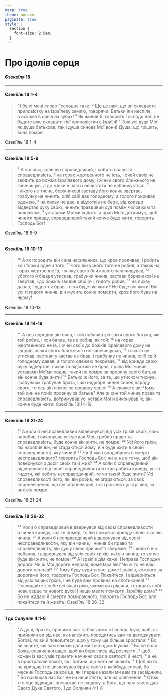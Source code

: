 ```yaml
---
marp: true
theme: uncover
paginate: true
style: |
  section {
    font-size: 2.5em;
  }
---
```


<!-- class: invert -->


# Про ідолів серця

#### Єзекеїля 18

---

#### Єзекіїль 18:1-4
> ¹ І було мені слово Господнє таке: 
² Що це вам, що ви складаєте приповістку на Ізраїлеву землю, говорячи: Батьки їли неспіле, а оскома в синів на зубах! ³ Як живий Я, говорить Господь Бог, не будете вже складати тієї приповістки в Ізраїлі! ⁴ Тож усі душі Мої: як душа батькова, так і душа синова Мої вони! Душа, що грішить, вона помре.

Єзекіїль 18:1-4

---

#### Єзекіїль 18:5-9
> ⁵ А чоловік, коли він справедливий, і робить право та справедливість, ⁶ на горах жертвенного не їсть, і очей своїх не зводить до божків Ізраїлевого дому, і жінки свого ближнього не занечищує, а до жінки в часі її нечистоти не наближується, ⁷ і нікого не тисне, боржникові заставу його конче звертає, грабунку не чинить, хліб свій дає голодному, а голого покриває одежею, ⁸ на лихву не дає, а відсотків не бере, від кривди відвертає руку свою, чинить правдивий суд поміж чоловіком та чоловіком, ⁹ уставами Моїми ходить, а прав Моїх дотримує, щоб чинити правду, справедливий такий конче буде жити, говорить Господь Бог!

Єзекіїль 18:5-9

---

#### Єзекіїль 18:10-13
> ¹⁰ А як породить він сина насильника, що кров проливає, і робить хоч тільки одне з того, ¹¹ чого він усього того не робив, а також на горах жертвенне їв, і жінку свого ближнього занечищував, ¹² убогого й бідаря утискав, грабунки чинив, застави боржникові не звертав, і до божків зводив свої очі, гидоту робив, ¹³ на лихву давав, і відсоток брав, то чи буде він жити? Не буде він жити! Він усі ті гидоти чинив, він мусить конче померти, кров його буде на ньому!

Єзекіїль 18:10-13

---
#### Єзекіїль 18:14-19
> ¹⁴ А ось породив він сина, і той побачив усі гріхи свого батька, які той робив, і хоч бачив, та не робив, як той: ¹⁵ на горах жертвенного не їв, і очей своїх до божків Ізраїлевого дому не зводив, жінки свого ближнього не занечищував, ¹⁶ і нікого не утискав, застави у застав не брав, і грабунку не чинив, хліб свій голодному давав, а голого одежею покривав, ¹⁷ від кривди свою руку відвертав, лихви та відсотків не брав, права Мої чинив, уставами Моїми ходив, такий не помре за провину свого батька, він конче буде жити! ¹⁸ Батько ж його, за те, що утиском тиснув, грабунком грабував брата, і що недобре чинив серед народу свого, то ось він помре за провину свою! ¹⁹ А скажете ви: Чому той син не поніс провину за батька? Але ж син той чинив право та справедливість, дотримував усі устави Мої й виконував їх, він конче буде жити!
Єзекіїль 18:14-19
---

#### Єзекіїль 18:21-24
> ²¹ А коли б несправедливий відвернувся від усіх гріхів своїх, яких наробив, і виконував усі устави Мої, і робив право та справедливість, буде конче він жити, не помре! ²² Усі його гріхи, які наробив він, не згадаються йому, він буде жити в своїй справедливості, яку чинив! ²³ Чи Я маю вподобання в смерті несправедливого? говорить Господь Бог, чи ж не в тому, щоб він повернувся з доріг своїх та й жив? ²⁴ А коли б справедливий відвернувся від своєї справедливости й став робити кривду, усі ті гидоти, які робить несправедливий, то чи такий буде жити? Усі справедливості його, які він робив, не згадаються, за своє спроневірення, що він спроневірив, і за гріх свій що згрішив, за них він помре! 

Єзекіїль 18:21-24

---

#### Єзекіїль 18:26-32
> ²⁶ Коли б справедливий відвернувся від своєї справедливости й чинив кривду, і за те помер, то він помре за кривду свою, яку він чинив. ²⁷ А коли б несправедливий відвернувся від своєї несправедливости, яку він чинив, і чинив би право та справедливість, він душу свою при житті збереже. ²⁸ І коли б він побачив, і відвернувся від усіх своїх гріхів, які він чинив, то конче буде він жити, не помре! ²⁹ А Ізраїлів дім каже: Неправа Господня дорога! Чи ж Мої дороги неправі, доме Ізраїлів? Чи ж то не ваші дороги неправі? ³⁰ Тому буду судити вас, доме Ізраїлів, кожного за дорогами його, говорить Господь Бог. Покайтеся, і відверніться від усіх ваших гріхів, і не буде вам провина на спотикання! ³¹ Поскидайте з себе всі ваші гріхи, якими ви грішили, і створіть собі нове серце та нового духа! І нащо маєте померти, Ізраїлів доме? ³² Бо не жадаю Я смерти помираючого, говорить Господь Бог, але покайтеся та й живіть!
Єзекіїль 18:26-32
---

#### 1 до Солунян 4:1-8
> ¹ А далі, браття, просимо вас та благаємо в Господі Ісусі, щоб, як прийняли ви від нас, як належить поводитись вам та догоджувати Богові, як ви й поводитеся, щоб у тому ще більше зростали! ² Бо ви знаєте, які вам накази дали ми Господом Ісусом. ³ Бо це воля Божа, освячення ваше: щоб ви береглись від розпусти, ⁴ щоб кожен із вас умів тримати начиння своє в святості й честі, ⁵ а не в пристрасній похоті, як і погани, що Бога не знають. ⁶ Щоб ніхто не кривдив і не визискував брата свого в якійбудь справі, бо месник Господь за все це, як і перше казали ми вам та засвідчили. ⁷ Бо покликав нас Бог не на нечистість, але на освячення. ⁸ Отож, хто оце відкидає, зневажає не людину, а Бога, що нам також дав Свого Духа Святого.
1 до Солунян 4:1-8
